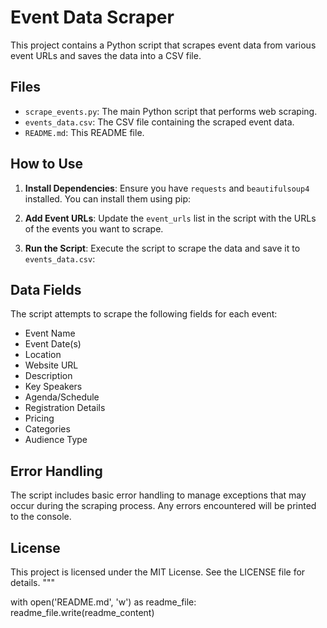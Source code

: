# Event Data Scraper

This project contains a Python script that scrapes event data from various event URLs and saves the data into a CSV file.

## Files

- `scrape_events.py`: The main Python script that performs web scraping.
- `events_data.csv`: The CSV file containing the scraped event data.
- `README.md`: This README file.

## How to Use

1. **Install Dependencies**:
   Ensure you have `requests` and `beautifulsoup4` installed. You can install them using pip:



   
2. **Add Event URLs**:
Update the `event_urls` list in the script with the URLs of the events you want to scrape.

3. **Run the Script**:
Execute the script to scrape the data and save it to `events_data.csv`:


## Data Fields

The script attempts to scrape the following fields for each event:
- Event Name
- Event Date(s)
- Location
- Website URL
- Description
- Key Speakers
- Agenda/Schedule
- Registration Details
- Pricing
- Categories
- Audience Type

## Error Handling

The script includes basic error handling to manage exceptions that may occur during the scraping process. Any errors encountered will be printed to the console.

## License

This project is licensed under the MIT License. See the LICENSE file for details.
"""

with open('README.md', 'w') as readme_file:
 readme_file.write(readme_content)

